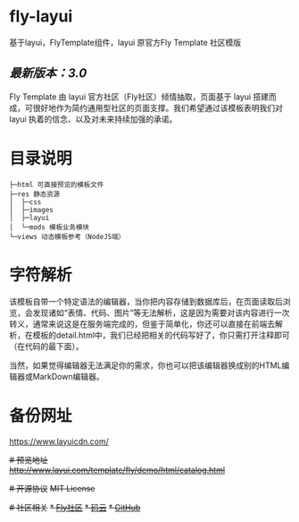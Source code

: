 # fly-layui
基于layui，FlyTemplate组件，layui 原官方Fly Template 社区模版  
## *最新版本：3.0*

Fly Template 由 layui 官方社区（Fly社区）倾情抽取，页面基于 layui 搭建而成，可很好地作为简约通用型社区的页面支撑。我们希望通过该模板表明我们对 layui 执着的信念、以及对未来持续加强的承诺。

# 目录说明  
```
├─html 可直接预览的模板文件
├─res 静态资源
│  ├─css
│  ├─images
│  ├─layui
│  └─mods 模板业务模块
└─views 动态模板参考（NodeJS端）
```

# 字符解析
该模板自带一个特定语法的编辑器，当你把内容存储到数据库后，在页面读取后浏览，会发现诸如“表情、代码、图片”等无法解析，这是因为需要对该内容进行一次转义，通常来说这是在服务端完成的，但鉴于简单化，你还可以直接在前端去解析，在模板的detail.html中，我们已经把相关的代码写好了，你只需打开注释即可（在代码的最下面）。

当然，如果觉得编辑器无法满足你的需求，你也可以把该编辑器换成别的HTML编辑器或MarkDown编辑器。

# 备份网址  
https://www.layuicdn.com/

~~# 预览地址~~  
~~http://www.layui.com/template/fly/demo/html/catalog.html~~

~~# 开源协议~~
~~MIT License~~

~~# 社区相关~~
~~* [Fly社区](http://fly.layui.com/)~~
~~* [码云](https://gitee.com/sentsin/fly/)~~
~~* [GitHub](https://github.com/layui/fly)~~